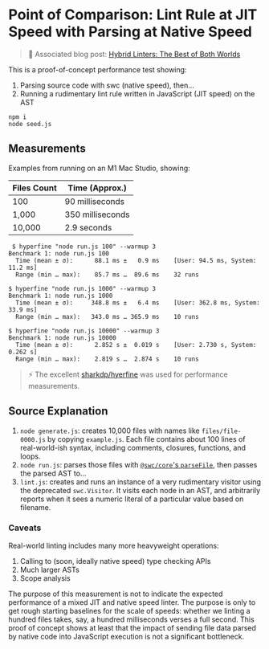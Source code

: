 # Point of Comparison: Lint Rule at JIT Speed with Parsing at Native Speed

> 📝 Associated blog post: [Hybrid Linters: The Best of Both Worlds](https://www.joshuakgoldberg.com/blog/hybrid-linters-the-best-of-both-worlds)

This is a proof-of-concept performance test showing:

1. Parsing source code with swc (native speed), then...
2. Running a rudimentary lint rule written in JavaScript (JIT speed) on the AST

```shell
npm i
node seed.js
```

## Measurements

Examples from running on an M1 Mac Studio, showing:

| Files Count | Time (Approx.)   |
| ----------- | ---------------- |
| 100         | 90 milliseconds  |
| 1,000       | 350 milliseconds |
| 10,000      | 2.9 seconds      |

```plaintext
 $ hyperfine "node run.js 100" --warmup 3 
Benchmark 1: node run.js 100
  Time (mean ± σ):      88.1 ms ±   0.9 ms    [User: 94.5 ms, System: 11.2 ms]
  Range (min … max):    85.7 ms …  89.6 ms    32 runs
```

```plaintext
$ hyperfine "node run.js 1000" --warmup 3 
Benchmark 1: node run.js 1000
  Time (mean ± σ):     348.8 ms ±   6.4 ms    [User: 362.8 ms, System: 33.9 ms]
  Range (min … max):   343.0 ms … 365.9 ms    10 runs
```

```plaintext
$ hyperfine "node run.js 10000" --warmup 3
Benchmark 1: node run.js 10000
  Time (mean ± σ):      2.852 s ±  0.019 s    [User: 2.730 s, System: 0.262 s]
  Range (min … max):    2.819 s …  2.874 s    10 runs
```

> ⚡️ The excellent [sharkdp/hyerfine](https://github.com/sharkdp/hyperfine) was used for performance measurements.

## Source Explanation

1. `node generate.js`: creates 10,000 files with names like `files/file-0000.js` by copying `example.js`.
   Each file contains about 100 lines of real-world-ish syntax, including comments, closures, functions, and loops.
2. `node run.js`: parses those files with [`@swc/core`'s `parseFile`](https://swc.rs/docs/usage/core#parsefile), then passes the parsed AST to...
3. `lint.js`: creates and runs an instance of a very rudimentary visitor using the deprecated `swc.Visitor`.
   It visits each node in an AST, and arbitrarily reports when it sees a numeric literal of a particular value based on filename.

### Caveats

Real-world linting includes many more heavyweight operations:

1. Calling to (soon, ideally native speed) type checking APIs
2. Much larger ASTs
3. Scope analysis

The purpose of this measurement is not to indicate the expected performance of a mixed JIT and native speed linter.
The purpose is only to get rough starting baselines for the scale of speeds: whether we linting a hundred files takes, say, a hundred milliseconds verses a full second.
This proof of concept shows at least that the impact of sending file data parsed by native code into JavaScript execution is not a significant bottleneck.
